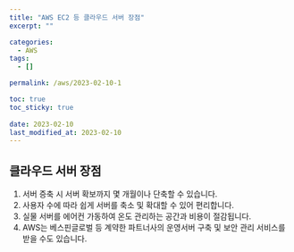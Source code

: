 ```yaml
---
title: "AWS EC2 등 클라우드 서버 장점"
excerpt: ""

categories:
  - AWS
tags:
  - []

permalink: /aws/2023-02-10-1

toc: true
toc_sticky: true
 
date: 2023-02-10
last_modified_at: 2023-02-10
---
```


## 클라우드 서버 장점
1. 서버 증축 시 서버 확보까지 몇 개월이나 단축할 수 있습니다.
2. 사용자 수에 따라 쉽게 서버를 축소 및 확대할 수 있어 편리합니다.
3. 실물 서버를 에어컨 가동하여 온도 관리하는 공간과 비용이 절감됩니다.
4. AWS는 베스핀글로벌 등 계약한 파트너사의 운영서버 구축 및 보안 관리 서비스를 받을 수도 있습니다.
